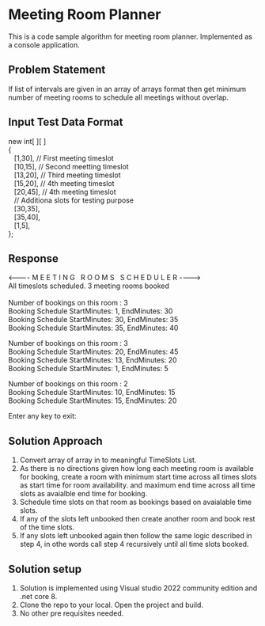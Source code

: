 # Meeting Room Planner
This is a code sample algorithm for meeting room planner. Implemented as a console application.

## Problem Statement
If list of intervals are given in an array of arrays format then get minimum number of meeting rooms to schedule all meetings without overlap.
## Input Test Data Format
new int[ ][ ]</br>
    {</br>
    &nbsp;&nbsp;  [1,30],  // First meeting timeslot</br>
    &nbsp;&nbsp;  [10,15], // Second meetting timeslot</br>
    &nbsp;&nbsp;  [13,20], // Third meeting timeslot</br>
    &nbsp;&nbsp;  [15,20], // 4th meeting timeslot</br>
    &nbsp;&nbsp;  [20,45],  // 4th meeting timeslot</br>
    &nbsp;&nbsp;  // Additiona slots for testing purpose</br>
    &nbsp;&nbsp;  [30,35],</br>
    &nbsp;&nbsp;  [35,40],</br>
    &nbsp;&nbsp;  [1,5],</br>
    };</br>

## Response 
<---- M E E T I N G &nbsp; R O O M S &nbsp; S C H E D U L E R ----></br>
All timeslots scheduled. 3 meeting rooms booked</br></br>
Number of bookings on this room : 3</br>
Booking Schedule StartMinutes: 1, EndMinutes: 30</br>
Booking Schedule StartMinutes: 30, EndMinutes: 35</br>
Booking Schedule StartMinutes: 35, EndMinutes: 40</br>

Number of bookings on this room : 3</br>
Booking Schedule StartMinutes: 20, EndMinutes: 45</br>
Booking Schedule StartMinutes: 13, EndMinutes: 20</br>
Booking Schedule StartMinutes: 1, EndMinutes: 5</br>
 
Number of bookings on this room : 2</br>
Booking Schedule StartMinutes: 10, EndMinutes: 15</br>
Booking Schedule StartMinutes: 15, EndMinutes: 20</br>

Enter any key to exit:</br>

## Solution Approach
1. Convert array of array in to meaningful TimeSlots List.
2. As there is no directions given how long each meeting room is available for booking, create a room with minimum start time across all times slots as start time for room availability. and maximum end time across all time slots as avaialble end time for booking.
3. Schedule time slots on that room as bookings based on avaialable time slots.
4. If any of the slots left unbooked then create another room and book rest of the time slots.
5. If any slots left unbooked again then follow the same logic described in step 4, in othe words call step 4 recursively until all time slots booked.

## Solution setup
1. Solution is implemented using Visual studio 2022 community edition and .net core 8.
2. Clone the repo to your local. Open the project and build.
3. No other pre requisites needed.
